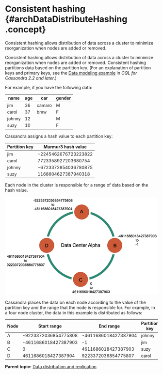 # Consistent hashing {#archDataDistributeHashing .concept}

Consistent hashing allows distribution of data across a cluster to minimize reorganization when nodes are added or removed.

Consistent hashing allows distribution of data across a cluster to minimize reorganization when nodes are added or removed. Consistent hashing partitions data based on the partition key. \(For an explanation of partition keys and primary keys, see the [Data modeling example](/en/cql-oss/3.3/cql/ddl/dataModelingApproach.html) in *CQL for Cassandra 2.2 and later*.\)

For example, if you have the following data:

|name|age|car|gender|
|----|---|---|------|
|jim|36|camaro|M|
|carol|37|bmw|F|
|johnny|12| |M|
|suzy|10| |F|

Cassandra assigns a hash value to each partition key:

|Partition key|Murmur3 hash value|
|-------------|------------------|
|jim|-2245462676723223822|
|carol|7723358927203680754|
|johnny|-6723372854036780875|
|suzy|1168604627387940318|

Each node in the cluster is responsible for a range of data based on the hash value.

![](../images/arc_hashValueRange.png)

Cassandra places the data on each node according to the value of the partition key and the range that the node is responsible for. For example, in a four node cluster, the data in this example is distributed as follows:

|Node|Start range|End range|Partition key|Hash value|
|----|-----------|---------|-------------|----------|
|A|-9223372036854775808|-4611686018427387904|johnny|-6723372854036780875|
|B|-4611686018427387903|-1|jim|-2245462676723223822|
|C|0|4611686018427387903|suzy|1168604627387940318|
|D|4611686018427387904|9223372036854775807|carol|7723358927203680754|

**Parent topic:** [Data distribution and replication](../../cassandra/architecture/archDataDistributeAbout.md)

